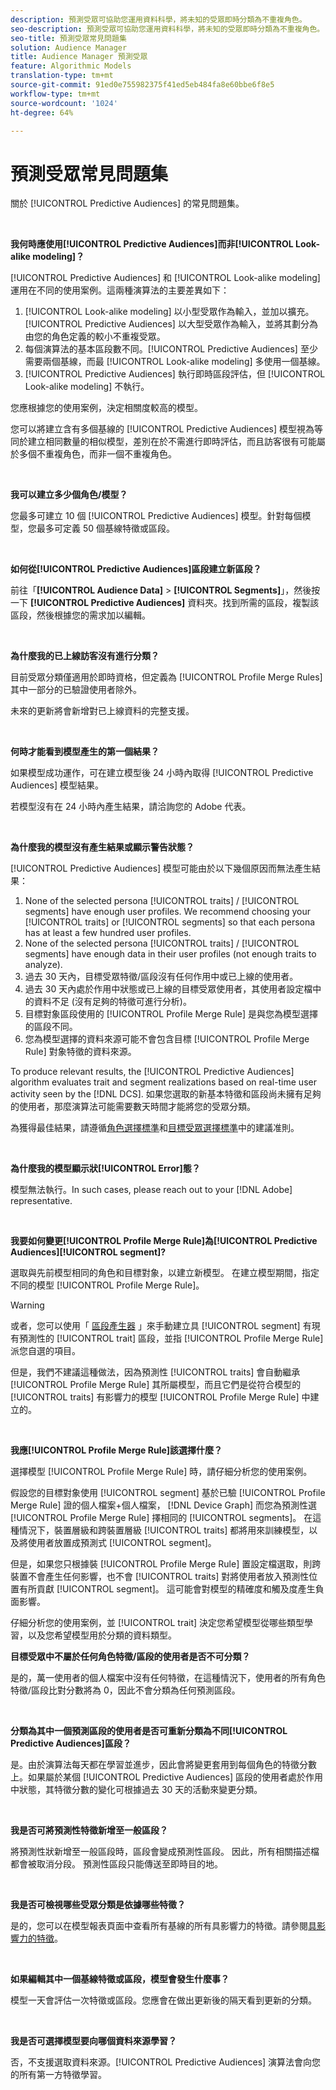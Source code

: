 ```yaml
---
description: 預測受眾可協助您運用資料科學，將未知的受眾即時分類為不重複角色。
seo-description: 預測受眾可協助您運用資料科學，將未知的受眾即時分類為不重複角色。
seo-title: 預測受眾常見問題集
solution: Audience Manager
title: Audience Manager 預測受眾
feature: Algorithmic Models
translation-type: tm+mt
source-git-commit: 91ed0e755982375f41ed5eb484fa8e60bbe6f8e5
workflow-type: tm+mt
source-wordcount: '1024'
ht-degree: 64%

---
```



# 預測受眾常見問題集

關於 [!UICONTROL Predictive Audiences] 的常見問題集。

 

**我何時應使用[!UICONTROL Predictive Audiences]而非[!UICONTROL Look-alike modeling]？**

[!UICONTROL Predictive Audiences] 和 [!UICONTROL Look-alike modeling] 運用在不同的使用案例。這兩種演算法的主要差異如下：

1. [!UICONTROL Look-alike modeling] 以小型受眾作為輸入，並加以擴充。[!UICONTROL Predictive Audiences] 以大型受眾作為輸入，並將其劃分為由您的角色定義的較小不重複受眾。
1. 每個演算法的基本區段數不同。[!UICONTROL Predictive Audiences] 至少需要兩個基線，而最 [!UICONTROL Look-alike modeling] 多使用一個基線。
1. [!UICONTROL Predictive Audiences] 執行即時區段評估，但 [!UICONTROL Look-alike modeling] 不執行。

您應根據您的使用案例，決定相關度較高的模型。

您可以將建立含有多個基線的 [!UICONTROL Predictive Audiences] 模型視為等同於建立相同數量的相似模型，差別在於不需進行即時評估，而且訪客很有可能屬於多個不重複角色，而非一個不重複角色。

 

**我可以建立多少個角色/模型？**

您最多可建立 10 個 [!UICONTROL Predictive Audiences] 模型。針對每個模型，您最多可定義 50 個基線特徵或區段。

 

**如何從[!UICONTROL Predictive Audiences]區段建立新區段？**

前往「**[!UICONTROL Audience Data]** > **[!UICONTROL Segments]**」，然後按一下 **[!UICONTROL Predictive Audiences]** 資料夾。找到所需的區段，複製該區段，然後根據您的需求加以編輯。

 

**為什麼我的已上線訪客沒有進行分類？**

目前受眾分類僅適用於即時資格，但定義為 [!UICONTROL Profile Merge Rules] 其中一部分的已驗證使用者除外。

未來的更新將會新增對已上線資料的完整支援。

 

**何時才能看到模型產生的第一個結果？**

如果模型成功運作，可在建立模型後 24 小時內取得 [!UICONTROL Predictive Audiences] 模型結果。

若模型沒有在 24 小時內產生結果，請洽詢您的 Adobe 代表。

 

**為什麼我的模型沒有產生結果或顯示警告狀態？**

[!UICONTROL Predictive Audiences] 模型可能由於以下幾個原因而無法產生結果：

1. None of the selected persona [!UICONTROL traits] / [!UICONTROL segments] have enough user profiles. We recommend choosing your [!UICONTROL traits] or [!UICONTROL segments] so that each persona has at least a few hundred user profiles.
1. None of the selected persona [!UICONTROL traits] / [!UICONTROL segments] have enough data in their user profiles (not enough traits to analyze).
1. 過去 30 天內，目標受眾特徵/區段沒有任何作用中或已上線的使用者。
1. 過去 30 天內處於作用中狀態或已上線的目標受眾使用者，其使用者設定檔中的資料不足 (沒有足夠的特徵可進行分析)。
1. 目標對象區段使用的 [!UICONTROL Profile Merge Rule] 是與您為模型選擇的區段不同。
1. 您為模型選擇的資料來源可能不會包含目標 [!UICONTROL Profile Merge Rule] 對象特徵的資料來源。

To produce relevant results, the [!UICONTROL Predictive Audiences] algorithm evaluates trait and segment realizations based on real-time user activity seen by the [!DNL DCS]. 如果您選取的新基本特徵和區段尚未擁有足夠的使用者，那麼演算法可能需要數天時間才能將您的受眾分類。

為獲得最佳結果，請遵循[角色選擇標準](../features/algorithmic-models/predictive-audiences.md#selection-personas)和[目標受眾選擇標準](../features/algorithmic-models/predictive-audiences.md#selection-audience)中的建議准則。

 

**為什麼我的模型顯示狀[!UICONTROL Error]態？**

模型無法執行。In such cases, please reach out to your [!DNL Adobe] representative.

 

**我要如何變更[!UICONTROL Profile Merge Rule]為[!UICONTROL Predictive Audiences][!UICONTROL segment]?**

選取與先前模型相同的角色和目標對象，以建立新模型。 在建立模型期間，指定不同的模型 [!UICONTROL Profile Merge Rule]。

>[!WARNING]
> 或者，您可以使用「 [區段產生器](../features/segments/segment-builder.md) 」來手動建立具 [!UICONTROL segment] 有現有預測性的 [!UICONTROL trait] 區段，並指 [!UICONTROL Profile Merge Rule] 派您自選的項目。
> 
> 但是，我們不建議這種做法，因為預測性 [!UICONTROL traits] 會自動繼承 [!UICONTROL Profile Merge Rule] 其所屬模型，而且它們是從符合模型的 [!UICONTROL traits] 有影響力的模型 [!UICONTROL Profile Merge Rule] 中建立的。

 

**我應[!UICONTROL Profile Merge Rule]該選擇什麼？**

選擇模型 [!UICONTROL Profile Merge Rule] 時，請仔細分析您的使用案例。

假設您的目標對象使用 [!UICONTROL segment] 基於已驗 [!UICONTROL Profile Merge Rule] 證的個人檔案+個人檔案， [!DNL Device Graph] 而您為預測性選 [!UICONTROL Profile Merge Rule] 擇相同的 [!UICONTROL segments]。 在這種情況下，裝置層級和跨裝置層級 [!UICONTROL traits] 都將用來訓練模型，以及將使用者放置成預測式 [!UICONTROL segment]。

但是，如果您只根據裝 [!UICONTROL Profile Merge Rule] 置設定檔選取，則跨裝置不會產生任何影響，也不會 [!UICONTROL traits] 對將使用者放入預測性位置有所貢獻 [!UICONTROL segment]。 這可能會對模型的精確度和觸及度產生負面影響。

仔細分析您的使用案例，並 [!UICONTROL trait] 決定您希望模型從哪些類型學習，以及您希望模型用於分類的資料類型。

**目標受眾中不屬於任何角色特徵/區段的使用者是否不可分類？**

是的，萬一使用者的個人檔案中沒有任何特徵，在這種情況下，使用者的所有角色特徵/區段比對分數將為 0，因此不會分類為任何預測區段。

 

**分類為其中一個預測區段的使用者是否可重新分類為不同[!UICONTROL Predictive Audiences]區段？**

是。由於演算法每天都在學習並進步，因此會將變更套用到每個角色的特徵分數上。如果屬於某個 [!UICONTROL Predictive Audiences] 區段的使用者處於作用中狀態，其特徵分數的變化可根據過去 30 天的活動來變更分類。

 

**我是否可將預測性特徵新增至一般區段？**

將預測性狀新增至一般區段時，區段會變成預測性區段。 因此，所有相關描述檔都會被取消分段。 預測性區段只能傳送至即時目的地。

 

**我是否可檢視哪些受眾分類是依據哪些特徵？**

是的，您可以在模型報表頁面中查看所有基線的所有具影響力的特徵。請參閱[具影響力的特徵](../features/algorithmic-models/predictive-audiences-reporting.md#influential-traits)。

 

**如果編輯其中一個基線特徵或區段，模型會發生什麼事？**

模型一天會評估一次特徵或區段。您應會在做出更新後的隔天看到更新的分類。

 

**我是否可選擇模型要向哪個資料來源學習？**

否，不支援選取資料來源。[!UICONTROL Predictive Audiences] 演算法會向您的所有第一方特徵學習。